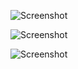 ![Screenshot]('./screenshot/Screenshot1.png')

![Screenshot]('./screenshot/Screenshot2.png')

![Screenshot]('./screenshot/Screenshot3.png')
